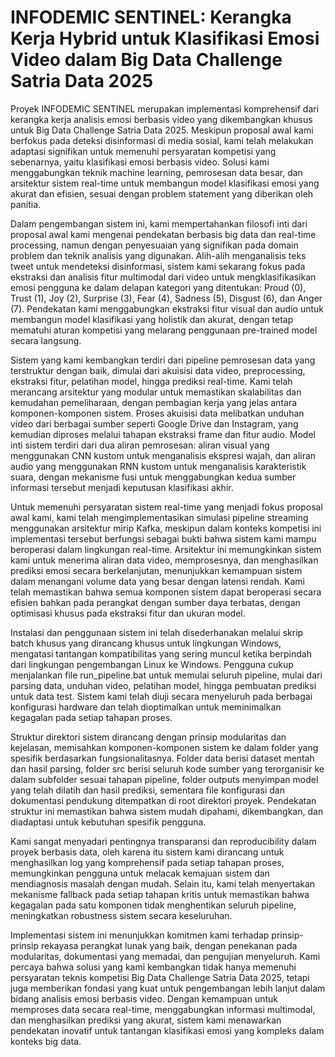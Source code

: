 # INFODEMIC SENTINEL: Kerangka Kerja Hybrid untuk Klasifikasi Emosi Video dalam Big Data Challenge Satria Data 2025

Proyek INFODEMIC SENTINEL merupakan implementasi komprehensif dari kerangka kerja analisis emosi berbasis video yang dikembangkan khusus untuk Big Data Challenge Satria Data 2025. Meskipun proposal awal kami berfokus pada deteksi disinformasi di media sosial, kami telah melakukan adaptasi signifikan untuk memenuhi persyaratan kompetisi yang sebenarnya, yaitu klasifikasi emosi berbasis video. Solusi kami menggabungkan teknik machine learning, pemrosesan data besar, dan arsitektur sistem real-time untuk membangun model klasifikasi emosi yang akurat dan efisien, sesuai dengan problem statement yang diberikan oleh panitia.

Dalam pengembangan sistem ini, kami mempertahankan filosofi inti dari proposal awal kami mengenai pendekatan berbasis big data dan real-time processing, namun dengan penyesuaian yang signifikan pada domain problem dan teknik analisis yang digunakan. Alih-alih menganalisis teks tweet untuk mendeteksi disinformasi, sistem kami sekarang fokus pada ekstraksi dan analisis fitur multimodal dari video untuk mengklasifikasikan emosi pengguna ke dalam delapan kategori yang ditentukan: Proud (0), Trust (1), Joy (2), Surprise (3), Fear (4), Sadness (5), Disgust (6), dan Anger (7). Pendekatan kami menggabungkan ekstraksi fitur visual dan audio untuk membangun model klasifikasi yang holistik dan akurat, dengan tetap mematuhi aturan kompetisi yang melarang penggunaan pre-trained model secara langsung.

Sistem yang kami kembangkan terdiri dari pipeline pemrosesan data yang terstruktur dengan baik, dimulai dari akuisisi data video, preprocessing, ekstraksi fitur, pelatihan model, hingga prediksi real-time. Kami telah merancang arsitektur yang modular untuk memastikan skalabilitas dan kemudahan pemeliharaan, dengan pembagian kerja yang jelas antara komponen-komponen sistem. Proses akuisisi data melibatkan unduhan video dari berbagai sumber seperti Google Drive dan Instagram, yang kemudian diproses melalui tahapan ekstraksi frame dan fitur audio. Model inti sistem terdiri dari dua aliran pemrosesan: aliran visual yang menggunakan CNN kustom untuk menganalisis ekspresi wajah, dan aliran audio yang menggunakan RNN kustom untuk menganalisis karakteristik suara, dengan mekanisme fusi untuk menggabungkan kedua sumber informasi tersebut menjadi keputusan klasifikasi akhir.

Untuk memenuhi persyaratan sistem real-time yang menjadi fokus proposal awal kami, kami telah mengimplementasikan simulasi pipeline streaming menggunakan arsitektur mirip Kafka, meskipun dalam konteks kompetisi ini implementasi tersebut berfungsi sebagai bukti bahwa sistem kami mampu beroperasi dalam lingkungan real-time. Arsitektur ini memungkinkan sistem kami untuk menerima aliran data video, memprosesnya, dan menghasilkan prediksi emosi secara berkelanjutan, menunjukkan kemampuan sistem dalam menangani volume data yang besar dengan latensi rendah. Kami telah memastikan bahwa semua komponen sistem dapat beroperasi secara efisien bahkan pada perangkat dengan sumber daya terbatas, dengan optimisasi khusus pada ekstraksi fitur dan ukuran model.

Instalasi dan penggunaan sistem ini telah disederhanakan melalui skrip batch khusus yang dirancang khusus untuk lingkungan Windows, mengatasi tantangan kompatibilitas yang sering muncul ketika berpindah dari lingkungan pengembangan Linux ke Windows. Pengguna cukup menjalankan file run_pipeline.bat untuk memulai seluruh pipeline, mulai dari parsing data, unduhan video, pelatihan model, hingga pembuatan prediksi untuk data test. Sistem kami telah diuji secara menyeluruh pada berbagai konfigurasi hardware dan telah dioptimalkan untuk meminimalkan kegagalan pada setiap tahapan proses.

Struktur direktori sistem dirancang dengan prinsip modularitas dan kejelasan, memisahkan komponen-komponen sistem ke dalam folder yang spesifik berdasarkan fungsionalitasnya. Folder data berisi dataset mentah dan hasil parsing, folder src berisi seluruh kode sumber yang terorganisir ke dalam subfolder sesuai tahapan pipeline, folder outputs menyimpan model yang telah dilatih dan hasil prediksi, sementara file konfigurasi dan dokumentasi pendukung ditempatkan di root direktori proyek. Pendekatan struktur ini memastikan bahwa sistem mudah dipahami, dikembangkan, dan diadaptasi untuk kebutuhan spesifik pengguna.

Kami sangat menyadari pentingnya transparansi dan reproducibility dalam proyek berbasis data, oleh karena itu sistem kami dirancang untuk menghasilkan log yang komprehensif pada setiap tahapan proses, memungkinkan pengguna untuk melacak kemajuan sistem dan mendiagnosis masalah dengan mudah. Selain itu, kami telah menyertakan mekanisme fallback pada setiap tahapan kritis untuk memastikan bahwa kegagalan pada satu komponen tidak menghentikan seluruh pipeline, meningkatkan robustness sistem secara keseluruhan.

Implementasi sistem ini menunjukkan komitmen kami terhadap prinsip-prinsip rekayasa perangkat lunak yang baik, dengan penekanan pada modularitas, dokumentasi yang memadai, dan pengujian menyeluruh. Kami percaya bahwa solusi yang kami kembangkan tidak hanya memenuhi persyaratan teknis kompetisi Big Data Challenge Satria Data 2025, tetapi juga memberikan fondasi yang kuat untuk pengembangan lebih lanjut dalam bidang analisis emosi berbasis video. Dengan kemampuan untuk memproses data secara real-time, menggabungkan informasi multimodal, dan menghasilkan prediksi yang akurat, sistem kami menawarkan pendekatan inovatif untuk tantangan klasifikasi emosi yang kompleks dalam konteks big data.
